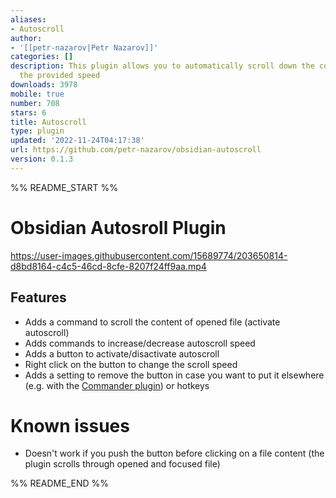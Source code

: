 ```yaml
---
aliases:
- Autoscroll
author:
- '[[petr-nazarov|Petr Nazarov]]'
categories: []
description: This plugin allows you to automatically scroll down the content with
  the provided speed
downloads: 3978
mobile: true
number: 708
stars: 6
title: Autoscroll
type: plugin
updated: '2022-11-24T04:17:38'
url: https://github.com/petr-nazarov/obsidian-autoscroll
version: 0.1.3
---
```


%% README_START %%

# Obsidian Autosroll Plugin

https://user-images.githubusercontent.com/15689774/203650814-d8bd8164-c4c5-46cd-8cfe-8207f24ff9aa.mp4

## Features
- Adds a command to scroll the content of opened file (activate autoscroll)
- Adds commands to increase/decrease autoscroll speed
- Adds a button to activate/disactivate autoscroll
- Right click on the button to change the scroll speed
- Adds a setting to remove the button in case you want to put it elsewhere
    (e.g. with the [Commander plugin](https://github.com/phibr0/obsidian-commander/)) or hotkeys

# Known issues
- Doesn't work if you push the button before clicking on a file content (the plugin scrolls through opened and focused file)


%% README_END %%